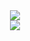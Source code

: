 <div align="center">
  <img src="https://github-readme-stats.vercel.app/api?username=jjm6604&show_icons=true&theme=omni"> <br>
  <img src="https://github-readme-stats.vercel.app/api/top-langs/?username=jjm6604&layout=compact"><br>
</div>
